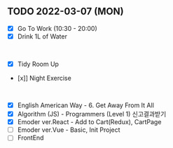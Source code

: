 ## TODO 2022-03-07 (MON)

- [x] Go To Work (10:30 - 20:00)
- [x] Drink 1L of Water
<br>

- [x] Tidy Room Up
- [x]] Night Exercise 
<br>

- [x] English American Way - 6. Get Away From It All
- [x] Algorithm (JS) - Programmers (Level 1) 신고결과받기
- [x] Emoder ver.React - Add to Cart(Redux), CartPage 
- [ ] Emoder ver.Vue - Basic, Init Project
- [ ] FrontEnd 
